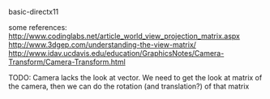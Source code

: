 basic-directx11

some references:
http://www.codinglabs.net/article_world_view_projection_matrix.aspx
http://www.3dgep.com/understanding-the-view-matrix/
http://www.idav.ucdavis.edu/education/GraphicsNotes/Camera-Transform/Camera-Transform.html

TODO:
Camera lacks the look at vector. We need to get the look at matrix of the camera, then we can do the rotation (and translation?) of that matrix

